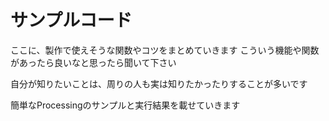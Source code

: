 # サンプルコード
ここに、製作で使えそうな関数やコツをまとめていきます
こういう機能や関数があったら良いなと思ったら聞いて下さい

自分が知りたいことは、周りの人も実は知りたかったりすることが多いです

簡単なProcessingのサンプルと実行結果を載せていきます
